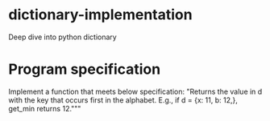 # dictionary-implementation
Deep dive into python dictionary
# Program specification
Implement a function that meets below specification:
"Returns the value in d with the key that occurs first in the alphabet. E.g., if d = {x: 11, b: 12,}, get_min returns 12."""

